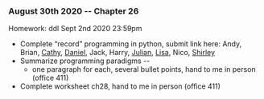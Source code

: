 ### August 30th 2020  -- Chapter 26
Homework: ddl Sept 2nd 2020 23:59pm
* Complete “record” programming in python, submit link here: Andy, Brian, [Cathy](https://github.com/CathyYang1118/homework/blob/master/9.2HW), [Daniel](https://github.com/Yuudachi530/Assignment/tree/master/Record9.2), Jack,  Harry, [Julian](https://github.com/wudithu08/icc-AL-CS-2021/tree/master/2020-2021%20year#august-30th-2020-----chapter-26),  [Lisa](https://github.com/ZeroxAlone/200830), Nico, [Shirley](https://github.com/ShirleyAiko/S3/blob/master/SS1/RecordExample.py)
* Summarize programming paradigms -- 
    * one paragraph for each, several bullet points, hand to me in person (office 411) 
* Complete worksheet ch28, hand to me in person (office 411) 


